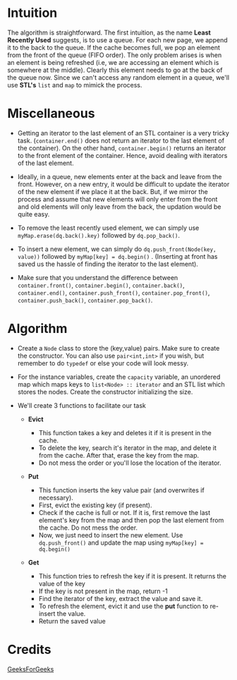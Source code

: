 # Intuition
The algorithm is straightforward. The first intuition, as the name **Least Recently Used** suggests, is to use a queue. For each new page, we append it to the back to the queue. If the cache becomes full, we pop an element from the front of the queue (FIFO order). The only problem arises is when an element is being refreshed (i.e, we are accessing an element which is somewhere at the middle). Clearly this element needs to go at the back of the queue now. Since we can't access any random element in a queue, we'll use **STL's** `list` and `map` to mimick the process.

# Miscellaneous
* Getting an iterator to the last element of an STL container is a very tricky task. (`container.end()` does not return an iterator to the last element of the container). On the other hand, `container.begin()` returns an iterator to the front element of the container. Hence, avoid dealing with iterators of the last element.

* Ideally, in a queue, new elements enter at the back and leave from the front. However, on a new entry, it would be difficult to update the iterator of the new element if we place it at the back. But, if we mirror the process and assume that new elements will only enter from the front and old elements will only leave from the back, the updation would be quite easy.

* To remove the least recently used element, we can simply use `myMap.erase(dq.back().key)` followed by `dq.pop_back()`.

* To insert a new element, we can simply do `dq.push_front(Node(key, value))` followed by `myMap[key] = dq.begin()` . (Inserting at front has saved us the hassle of finding the iterator to the last element).

* Make sure that you understand the difference between `container.front()`, `container.begin()`, `container.back()`, `container.end()`, `container.push_front()`, `container.pop_front()`, `container.push_back()`, `container.pop_back()`.


# Algorithm
* Create a `Node` class to store the (key,value) pairs. Make sure to create the constructor. You can also use `pair<int,int>` if you wish, but remember to do `typedef` or else your code will look messy.

* For the instance variables, create the `capacity` variable, an unordered map which maps keys to `list<Node> :: iterator` and an STL list which stores the nodes. Create the constructor initializing the size.

* We'll create 3 functions to facilitate our task
    * **Evict**
        * This function takes a key and deletes it if it is present in the cache.
        * To delete the key, search it's iterator in the map, and delete it from the cache. After that, erase the key from the map. 
        * Do not mess the order or you'll lose the location of the iterator.

    * **Put**
        * This function inserts the key value pair (and overwrites if necessary).
        * First, evict the existing key (if present).
        * Check if the cache is full or not. If it is, first remove the last element's key from the map and then pop the last element from the cache. Do not mess the order. 
        * Now, we just need to insert the new element. Use `dq.push_front()` and update the map using `myMap[key] = dq.begin()`

    * **Get**
        * This function tries to refresh the key if it is present. It returns the value of the key
        * If the key is not present in the map, return -1
        * Find the iterator of the key, extract the value and save it.
        * To refresh the element, evict it and use the **put** function to re-insert the value.
        * Return the saved value

# Credits 
[GeeksForGeeks](https://www.geeksforgeeks.org/lru-cache-implementation/)
